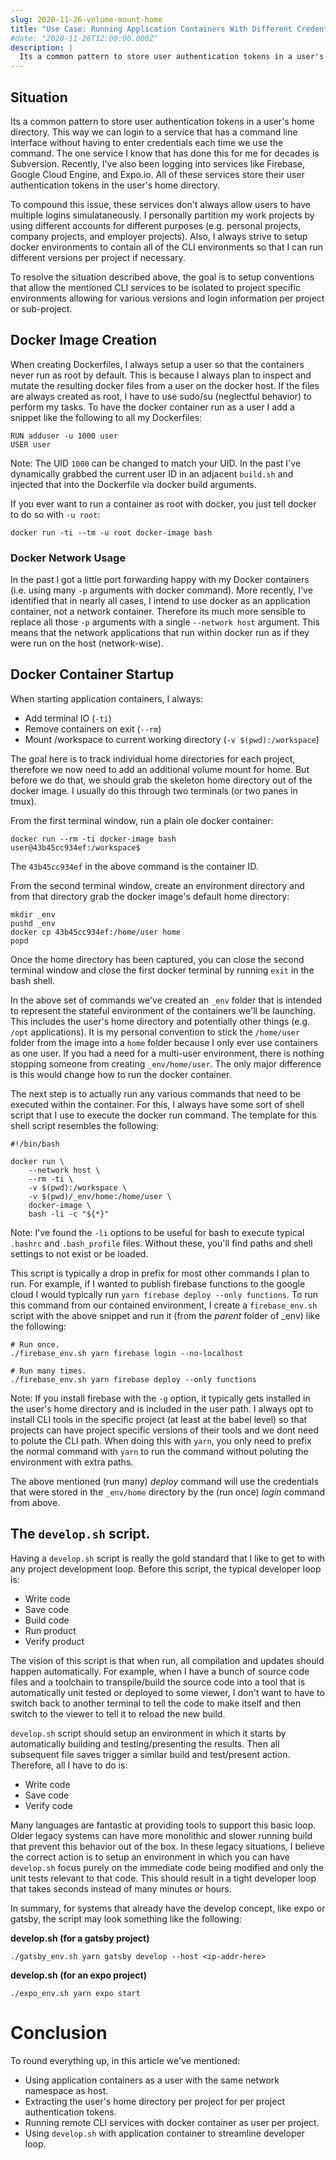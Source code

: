 ```yaml
---
slug: 2020-11-26-volume-mount-home
title: "Use Case: Running Application Containers With Different Credentials per Project"
#date: "2020-11-26T12:00:00.000Z"
description: |
  Its a common pattern to store user authentication tokens in a user's home directory. These services don't always allow users to have multiple logins simulataneously. Setup docker environments to contain all of the CLI environments to to use project specific authentication tokens and project specfic "global" package versions.
---
```


## Situation

Its a common pattern to store user authentication tokens in a user's home directory. This way we can login to a service that has a command line interface without having to enter credentials each time we use the command. The one service I know that has done this for me for decades is Subversion. Recently, I've also been logging into services like Firebase, Google Cloud Engine, and Expo.io. All of these services store their user authentication tokens in the user's home directory.

<!--truncate-->

To compound this issue, these services don't always allow users to have multiple logins simulataneously. I personally partition my work projects by using different accounts for different purposes (e.g. personal projects, company projects, and employer projects). Also, I always strive to setup docker environments to contain all of the CLI environments so that I can run different versions per project if necessary.

To resolve the situation described above, the goal is to setup conventions that allow the mentioned CLI services to be isolated to project specific environments allowing for various versions and login information per project or sub-project.

## Docker Image Creation

When creating Dockerfiles, I always setup a user so that the containers never run as root by default. This is because I always plan to inspect and mutate the resulting docker files from a user on the docker host. If the files are always created as root, I have to use sudo/su (neglectful behavior) to perform my tasks. To have the docker container run as a user I add a snippet like the following to all my Dockerfiles:

```
RUN adduser -u 1000 user
USER user
```

Note: The UID `1000` can be changed to match your UID. In the past I've dynamically grabbed the current user ID in an adjacent `build.sh` and injected that into the Dockerfile via docker build arguments.

If you ever want to run a container as root with docker, you just tell docker to do so with `-u root`:

```
docker run -ti --tm -u root docker-image bash
```

### Docker Network Usage

In the past I got a little port forwarding happy with my Docker containers (i.e. using many `-p` arguments with docker command). More recently, I've identified that in nearly all cases, I intend to use docker as an application container, not a network container. Therefore its much more sensible to replace all those `-p` arguments with a single `--network host` argument. This means that the network applications that run within docker run as if they were run on the host (network-wise).

## Docker Container Startup

When starting application containers, I always:

- Add terminal IO (`-ti`)
- Remove containers on exit (`--rm`)
- Mount /workspace to current working directory (`-v $(pwd):/workspace`)

The goal here is to track individual home directories for each project, therefore we now need to add an additional volume mount for home. But before we do that, we should grab the skeleton home directory out of the docker image. I usually do this through two terminals (or two panes in tmux).

From the first terminal window, run a plain ole docker container:

```
docker run --rm -ti docker-image bash
user@43b45cc934ef:/workspace$
```

The `43b45cc934ef` in the above command is the container ID.

From the second terminal window, create an environment directory and from that directory grab the docker image's default home directory:

```
mkdir _env
pushd _env
docker cp 43b45cc934ef:/home/user home
popd
```

Once the home directory has been captured, you can close the second terminal window and close the first docker terminal by running `exit` in the bash shell.

In the above set of commands we've created an `_env` folder that is intended to represent the stateful environment of the containers we'll be launching. This includes the user's home directory and potentially other things (e.g. `/opt` applications). It is my personal convention to stick the `/home/user` folder from the image into a `home` folder because I only ever use containers as one user. If you had a need for a multi-user environment, there is nothing stopping someone from creating `_env/home/user`. The only major difference is this would change how to run the docker container.

The next step is to actually run any various commands that need to be executed within the container. For this, I always have some sort of shell script that I use to execute the docker run command. The template for this shell script resembles the following:

```
#!/bin/bash

docker run \
    --network host \
    --rm -ti \
    -v $(pwd):/workspace \
    -v $(pwd)/_env/home:/home/user \
    docker-image \
    bash -li -c "${*}"
```

Note: I've found the `-li` options to be useful for bash to execute typical `.bashrc` and `.bash_profile` files. Without these, you'll find paths and shell settings to not exist or be loaded.

This script is typically a drop in prefix for most other commands I plan to run. For example, if I wanted to publish firebase functions to the google cloud I would typically run `yarn firebase deploy --only functions`. To run this command from our contained environment, I create a `firebase_env.sh` script with the above snippet and run it (from the _parent_ folder of \_env) like the following:

```
# Run once.
./firebase_env.sh yarn firebase login --no-localhost
```

```
# Run many times.
./firebase_env.sh yarn firebase deploy --only functions
```

Note: If you install firebase with the `-g` option, it typically gets installed in the user's home directory and is included in the user path. I always opt to install CLI tools in the specific project (at least at the babel level) so that projects can have project specific versions of their tools and we dont need to polute the CLI path. When doing this with `yarn`, you only need to prefix the normal command with `yarn` to run the command without poluting the environment with extra paths.

The above mentioned (run many) _deploy_ command will use the credentials that were stored in the `_env/home` directory by the (run once) _login_ command from above.

## The `develop.sh` script.

Having a `develop.sh` script is really the gold standard that I like to get to with any project development loop. Before this script, the typical developer loop is:

- Write code
- Save code
- Build code
- Run product
- Verify product

The vision of this script is that when run, all compilation and updates should happen automatically. For example, when I have a bunch of source code files and a toolchain to transpile/build the source code into a tool that is automatically unit tested or deployed to some viewer, I don't want to have to switch back to another terminal to tell the code to make itself and then switch to the viewer to tell it to reload the new build.

`develop.sh` script should setup an environment in which it starts by automatically building and testing/presenting the results. Then all subsequent file saves trigger a similar build and test/present action. Therefore, all I have to do is:

- Write code
- Save code
- Verify code

Many languages are fantastic at providing tools to support this basic loop. Older legacy systems can have more monolithic and slower running build that prevent this behavior out of the box. In these legacy situations, I believe the correct action is to setup an environment in which you can have `develop.sh` focus purely on the immediate code being modified and only the unit tests relevant to that code. This should result in a tight developer loop that takes seconds instead of many minutes or hours.

In summary, for systems that already have the develop concept, like expo or gatsby, the script may look something like the following:

**develop.sh (for a gatsby project)**

```
./gatsby_env.sh yarn gatsby develop --host <ip-addr-here>
```

**develop.sh (for an expo project)**

```
./expo_env.sh yarn expo start
```

# Conclusion

To round everything up, in this article we've mentioned:

- Using application containers as a user with the same network namespace as host.
- Extracting the user's home directory per project for per project authentication tokens.
- Running remote CLI services with docker container as user per project.
- Using `develop.sh` with application container to streamline developer loop.
